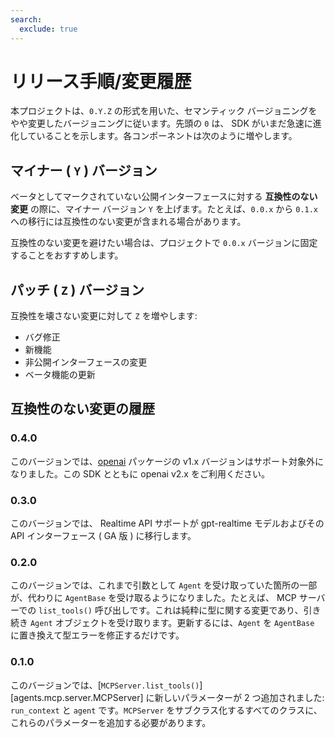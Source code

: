 ```yaml
---
search:
  exclude: true
---
```

# リリース手順/変更履歴

本プロジェクトは、`0.Y.Z` の形式を用いた、セマンティック バージョニングをやや変更したバージョニングに従います。先頭の `0` は、 SDK がいまだ急速に進化していることを示します。各コンポーネントは次のように増やします。

## マイナー ( `Y` ) バージョン

ベータとしてマークされていない公開インターフェースに対する **互換性のない変更** の際に、マイナー バージョン `Y` を上げます。たとえば、`0.0.x` から `0.1.x` への移行には互換性のない変更が含まれる場合があります。

互換性のない変更を避けたい場合は、プロジェクトで `0.0.x` バージョンに固定することをおすすめします。

## パッチ ( `Z` ) バージョン

互換性を壊さない変更に対して `Z` を増やします:

- バグ修正
- 新機能
- 非公開インターフェースの変更
- ベータ機能の更新

## 互換性のない変更の履歴

### 0.4.0

このバージョンでは、[openai](https://pypi.org/project/openai/) パッケージの v1.x バージョンはサポート対象外になりました。この SDK とともに openai v2.x をご利用ください。

### 0.3.0

このバージョンでは、 Realtime API サポートが gpt-realtime モデルおよびその API インターフェース ( GA 版 ) に移行します。

### 0.2.0

このバージョンでは、これまで引数として `Agent` を受け取っていた箇所の一部が、代わりに `AgentBase` を受け取るようになりました。たとえば、 MCP サーバーでの `list_tools()` 呼び出しです。これは純粋に型に関する変更であり、引き続き `Agent` オブジェクトを受け取ります。更新するには、`Agent` を `AgentBase` に置き換えて型エラーを修正するだけです。

### 0.1.0

このバージョンでは、[`MCPServer.list_tools()`][agents.mcp.server.MCPServer] に新しいパラメーターが 2 つ追加されました: `run_context` と `agent` です。`MCPServer` をサブクラス化するすべてのクラスに、これらのパラメーターを追加する必要があります。